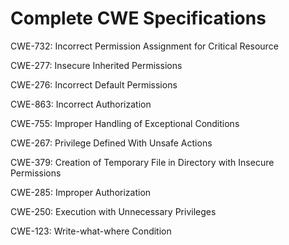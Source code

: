 

# Complete CWE Specifications

CWE-732: Incorrect Permission Assignment for Critical Resource

CWE-277: Insecure Inherited Permissions

CWE-276: Incorrect Default Permissions

CWE-863: Incorrect Authorization

CWE-755: Improper Handling of Exceptional Conditions

CWE-267: Privilege Defined With Unsafe Actions

CWE-379: Creation of Temporary File in Directory with Insecure Permissions

CWE-285: Improper Authorization

CWE-250: Execution with Unnecessary Privileges

CWE-123: Write-what-where Condition